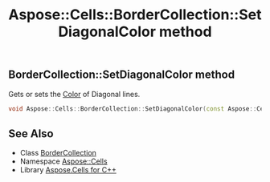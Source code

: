 ﻿---
title: Aspose::Cells::BorderCollection::SetDiagonalColor method
linktitle: SetDiagonalColor
second_title: Aspose.Cells for C++ API Reference
description: 'Aspose::Cells::BorderCollection::SetDiagonalColor method. Gets or sets the Color of Diagonal lines in C++.'
type: docs
weight: 1000
url: /cpp/aspose.cells/bordercollection/setdiagonalcolor/
---
## BorderCollection::SetDiagonalColor method


Gets or sets the [Color](../../color/) of Diagonal lines.

```cpp
void Aspose::Cells::BorderCollection::SetDiagonalColor(const Aspose::Cells::Color &value)
```

## See Also

* Class [BorderCollection](../)
* Namespace [Aspose::Cells](../../)
* Library [Aspose.Cells for C++](../../../)
